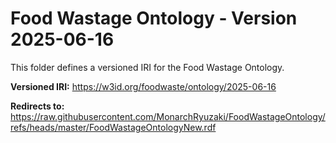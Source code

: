 
# Food Wastage Ontology - Version 2025-06-16

This folder defines a versioned IRI for the Food Wastage Ontology.

**Versioned IRI:**
https://w3id.org/foodwaste/ontology/2025-06-16

**Redirects to:**
https://raw.githubusercontent.com/MonarchRyuzaki/FoodWastageOntology/refs/heads/master/FoodWastageOntologyNew.rdf
